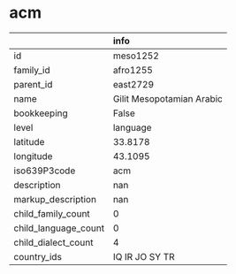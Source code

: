 # acm
|                      | info                      |
|:---------------------|:--------------------------|
| id                   | meso1252                  |
| family_id            | afro1255                  |
| parent_id            | east2729                  |
| name                 | Gilit Mesopotamian Arabic |
| bookkeeping          | False                     |
| level                | language                  |
| latitude             | 33.8178                   |
| longitude            | 43.1095                   |
| iso639P3code         | acm                       |
| description          | nan                       |
| markup_description   | nan                       |
| child_family_count   | 0                         |
| child_language_count | 0                         |
| child_dialect_count  | 4                         |
| country_ids          | IQ IR JO SY TR            |